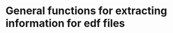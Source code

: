 # General functions for extracting information for edf files

```{literalinclude} ../../../processingUCLH/edf_info.py
```

